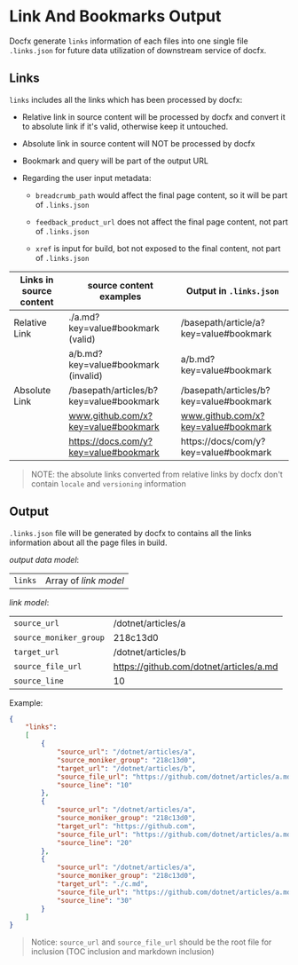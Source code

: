 # Link And Bookmarks Output

Docfx generate `links` information of each files into one single file `.links.json` for future data utilization of downstream service of docfx.

## Links

`links` includes all the links which has been processed by docfx:

- Relative link in source content will be processed by docfx and convert it to absolute link if it's valid, otherwise keep it untouched.

- Absolute link in source content will NOT be processed by docfx

- Bookmark and query will be part of the output URL

- Regarding the user input metadata:

  - `breadcrumb_path` would affect the final page content, so it will be part of `.links.json`

  - `feedback_product_url` does not affect the final page content, not part of `.links.json`

  - `xref` is input for build, bot not exposed to the final content, not part of `.links.json`

| Links in source content | source content examples | Output in `.links.json` |
| ----------------------- | ----------------------- | ---------------------- |
| Relative Link           | ./a.md?key=value#bookmark (valid)          | /basepath/article/a?key=value#bookmark    |
|                         | a/b.md?key=value#bookmark (invalid)        | a/b.md?key=value#bookmark                 |
| Absolute Link           | /basepath/articles/b?key=value#bookmark    | /basepath/articles/b?key=value#bookmark   |
|                         | www.github.com/x?key=value#bookmark        | www.github.com/x?key=value#bookmark       |
|                         | https://docs.com/y?key=value#bookmark      | https://docs/com/y?key=value#bookmark     |

> NOTE: the absolute links converted from relative links by docfx don't contain `locale` and `versioning` information

## Output

`.links.json` file will be generated by docfx to contains all the links information about all the page files in build.

*output data model*:

  |            |                       |
  |----------- |-----------------------|
  | `links`    | Array of *link model* |

*link model*:

  |                         |                                         |
  |-------------------------|----------------------                   |
  | `source_url`            | /dotnet/articles/a                      |
  | `source_moniker_group`  | 218c13d0                                |
  | `target_url`            | /dotnet/articles/b                      |
  | `source_file_url`       | https://github.com/dotnet/articles/a.md |
  | `source_line`           | 10                                      |


Example:

```json
{
    "links":
    [
        {
            "source_url": "/dotnet/articles/a",
            "source_moniker_group": "218c13d0",
            "target_url": "/dotnet/articles/b",
            "source_file_url": "https://github.com/dotnet/articles/a.md",
            "source_line": "10"
        },
        {
            "source_url": "/dotnet/articles/a",
            "source_moniker_group": "218c13d0",
            "target_url": "https://github.com",
            "source_file_url": "https://github.com/dotnet/articles/a.md",
            "source_line": "20"
        },
        {
            "source_url": "/dotnet/articles/a",
            "source_moniker_group": "218c13d0",
            "target_url": "./c.md",
            "source_file_url": "https://github.com/dotnet/articles/a.md",
            "source_line": "30"
        }
    ]
}
```
> Notice: `source_url` and `source_file_url` should be the root file for inclusion (TOC inclusion and markdown inclusion)

